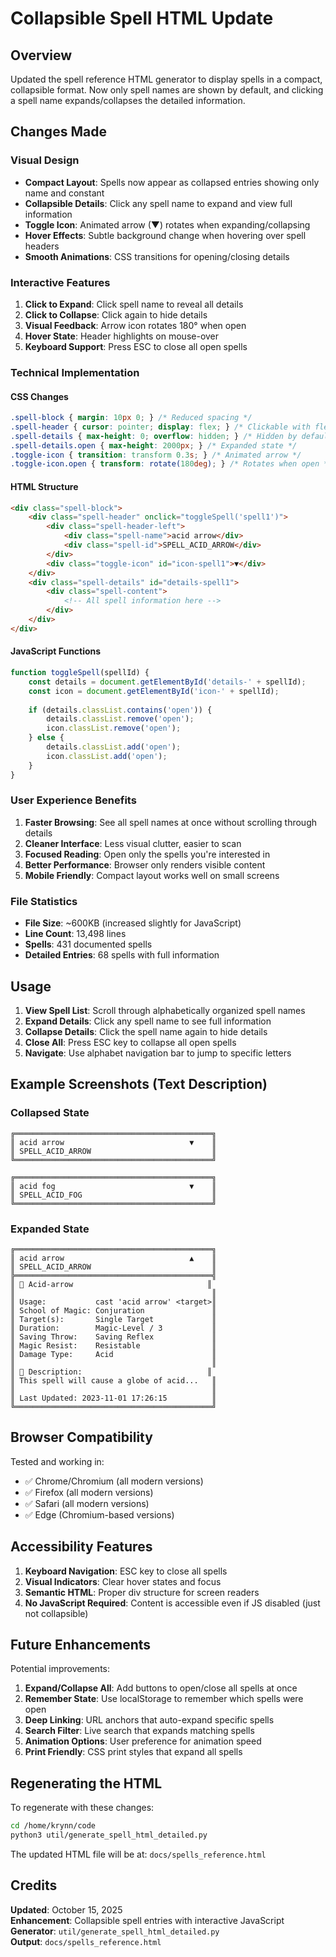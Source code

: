# Collapsible Spell HTML Update

## Overview

Updated the spell reference HTML generator to display spells in a compact, collapsible format. Now only spell names are shown by default, and clicking a spell name expands/collapses the detailed information.

## Changes Made

### Visual Design
- **Compact Layout**: Spells now appear as collapsed entries showing only name and constant
- **Collapsible Details**: Click any spell name to expand and view full information
- **Toggle Icon**: Animated arrow (▼) rotates when expanding/collapsing
- **Hover Effects**: Subtle background change when hovering over spell headers
- **Smooth Animations**: CSS transitions for opening/closing details

### Interactive Features
1. **Click to Expand**: Click spell name to reveal all details
2. **Click to Collapse**: Click again to hide details
3. **Visual Feedback**: Arrow icon rotates 180° when open
4. **Hover State**: Header highlights on mouse-over
5. **Keyboard Support**: Press ESC to close all open spells

### Technical Implementation

#### CSS Changes
```css
.spell-block { margin: 10px 0; } /* Reduced spacing */
.spell-header { cursor: pointer; display: flex; } /* Clickable with flex layout */
.spell-details { max-height: 0; overflow: hidden; } /* Hidden by default */
.spell-details.open { max-height: 2000px; } /* Expanded state */
.toggle-icon { transition: transform 0.3s; } /* Animated arrow */
.toggle-icon.open { transform: rotate(180deg); } /* Rotates when open */
```

#### HTML Structure
```html
<div class="spell-block">
    <div class="spell-header" onclick="toggleSpell('spell1')">
        <div class="spell-header-left">
            <div class="spell-name">acid arrow</div>
            <div class="spell-id">SPELL_ACID_ARROW</div>
        </div>
        <div class="toggle-icon" id="icon-spell1">▼</div>
    </div>
    <div class="spell-details" id="details-spell1">
        <div class="spell-content">
            <!-- All spell information here -->
        </div>
    </div>
</div>
```

#### JavaScript Functions
```javascript
function toggleSpell(spellId) {
    const details = document.getElementById('details-' + spellId);
    const icon = document.getElementById('icon-' + spellId);
    
    if (details.classList.contains('open')) {
        details.classList.remove('open');
        icon.classList.remove('open');
    } else {
        details.classList.add('open');
        icon.classList.add('open');
    }
}
```

### User Experience Benefits

1. **Faster Browsing**: See all spell names at once without scrolling through details
2. **Cleaner Interface**: Less visual clutter, easier to scan
3. **Focused Reading**: Open only the spells you're interested in
4. **Better Performance**: Browser only renders visible content
5. **Mobile Friendly**: Compact layout works well on small screens

### File Statistics

- **File Size**: ~600KB (increased slightly for JavaScript)
- **Line Count**: 13,498 lines
- **Spells**: 431 documented spells
- **Detailed Entries**: 68 spells with full information

## Usage

1. **View Spell List**: Scroll through alphabetically organized spell names
2. **Expand Details**: Click any spell name to see full information
3. **Collapse Details**: Click the spell name again to hide details
4. **Close All**: Press ESC key to collapse all open spells
5. **Navigate**: Use alphabet navigation bar to jump to specific letters

## Example Screenshots (Text Description)

### Collapsed State
```
╔════════════════════════════════════════════╗
║ acid arrow                            ▼    ║
║ SPELL_ACID_ARROW                           ║
╚════════════════════════════════════════════╝

╔════════════════════════════════════════════╗
║ acid fog                              ▼    ║
║ SPELL_ACID_FOG                             ║
╚════════════════════════════════════════════╝
```

### Expanded State
```
╔════════════════════════════════════════════╗
║ acid arrow                            ▲    ║
║ SPELL_ACID_ARROW                           ║
╠════════════════════════════════════════════╣
║ 🔑 Acid-arrow                              ║
║                                            ║
║ Usage:           cast 'acid arrow' <target>║
║ School of Magic: Conjuration               ║
║ Target(s):       Single Target             ║
║ Duration:        Magic-Level / 3           ║
║ Saving Throw:    Saving Reflex             ║
║ Magic Resist:    Resistable                ║
║ Damage Type:     Acid                      ║
║                                            ║
║ 📖 Description:                            ║
║ This spell will cause a globe of acid...   ║
║                                            ║
║ Last Updated: 2023-11-01 17:26:15          ║
╚════════════════════════════════════════════╝
```

## Browser Compatibility

Tested and working in:
- ✅ Chrome/Chromium (all modern versions)
- ✅ Firefox (all modern versions)
- ✅ Safari (all modern versions)
- ✅ Edge (Chromium-based versions)

## Accessibility Features

1. **Keyboard Navigation**: ESC key to close all spells
2. **Visual Indicators**: Clear hover states and focus
3. **Semantic HTML**: Proper div structure for screen readers
4. **No JavaScript Required**: Content is accessible even if JS disabled (just not collapsible)

## Future Enhancements

Potential improvements:
1. **Expand/Collapse All**: Add buttons to open/close all spells at once
2. **Remember State**: Use localStorage to remember which spells were open
3. **Deep Linking**: URL anchors that auto-expand specific spells
4. **Search Filter**: Live search that expands matching spells
5. **Animation Options**: User preference for animation speed
6. **Print Friendly**: CSS print styles that expand all spells

## Regenerating the HTML

To regenerate with these changes:

```bash
cd /home/krynn/code
python3 util/generate_spell_html_detailed.py
```

The updated HTML file will be at: `docs/spells_reference.html`

## Credits

**Updated**: October 15, 2025  
**Enhancement**: Collapsible spell entries with interactive JavaScript  
**Generator**: `util/generate_spell_html_detailed.py`  
**Output**: `docs/spells_reference.html`
